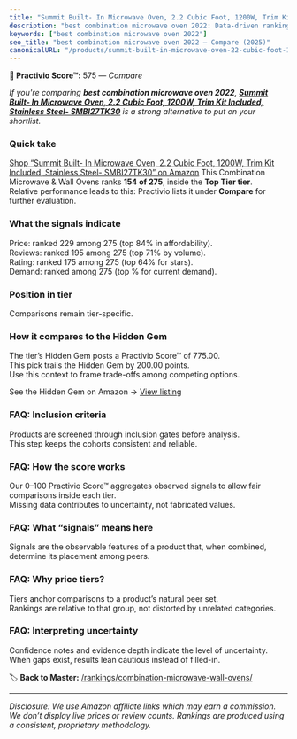 ```yaml
---
title: "Summit Built- In Microwave Oven, 2.2 Cubic Foot, 1200W, Trim Kit Included, Stainless Steel- SMBI27TK30"
description: "best combination microwave oven 2022: Data-driven ranking using the Practivio Score™. Positioned by quality, value, demand, findability, momentum."
keywords: ["best combination microwave oven 2022"]
seo_title: "best combination microwave oven 2022 — Compare (2025)"
canonicalURL: "/products/summit-built-in-microwave-oven-22-cubic-foot-1200w-trim-kit-included-stainless-steel-smbi27tk30-B0D8LPMT6F/"
---
```


**🛒 Practivio Score™:** 575 — _Compare_


*If you're comparing **best combination microwave oven 2022**, **[Summit Built- In Microwave Oven, 2.2 Cubic Foot, 1200W, Trim Kit Included, Stainless Steel- SMBI27TK30](https://www.amazon.com/dp/B0D8LPMT6F?tag=practivio-20)** is a strong alternative to put on your shortlist.*
### Quick take
[Shop “Summit Built- In Microwave Oven, 2.2 Cubic Foot, 1200W, Trim Kit Included, Stainless Steel- SMBI27TK30” on Amazon](https://www.amazon.com/dp/B0D8LPMT6F?tag=practivio-20)
This Combination Microwave & Wall Ovens ranks **154 of 275**, inside the **Top Tier tier**.  
Relative performance leads to this: Practivio lists it under **Compare** for further evaluation.

### What the signals indicate
Price: ranked 229 among 275 (top 84% in affordability).  
Reviews: ranked 195 among 275 (top 71% by volume).  
Rating: ranked 175 among 275 (top 64% for stars).  
Demand: ranked  among 275 (top % for current demand).

### Position in tier
Comparisons remain tier-specific.

### How it compares to the Hidden Gem
The tier’s Hidden Gem posts a Practivio Score™ of 775.00.  
This pick trails the Hidden Gem by 200.00 points.  
Use this context to frame trade-offs among competing options.  

See the Hidden Gem on Amazon → [View listing](https://www.amazon.com/dp/B081ZS7VSM?tag=practivio-20)

### FAQ: Inclusion criteria
Products are screened through inclusion gates before analysis.  
This step keeps the cohorts consistent and reliable.

### FAQ: How the score works
Our 0–100 Practivio Score™ aggregates observed signals to allow fair comparisons inside each tier.  
Missing data contributes to uncertainty, not fabricated values.

### FAQ: What “signals” means here
Signals are the observable features of a product that, when combined, determine its placement among peers.

### FAQ: Why price tiers?
Tiers anchor comparisons to a product’s natural peer set.  
Rankings are relative to that group, not distorted by unrelated categories.

### FAQ: Interpreting uncertainty
Confidence notes and evidence depth indicate the level of uncertainty.  
When gaps exist, results lean cautious instead of filled-in.

<!-- Missing template for Compare/CompareWithinPriceClass -->


🏷️ **Back to Master:** [/rankings/combination-microwave-wall-ovens/](/rankings/combination-microwave-wall-ovens/)

---
_Disclosure: We use Amazon affiliate links which may earn a commission. We don’t display live prices or review counts. Rankings are produced using a consistent, proprietary methodology._

